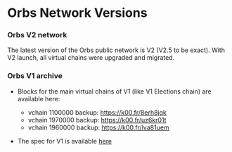 # Orbs Network Versions

### Orbs V2 network

The latest version of the Orbs public network is V2 (V2.5 to be exact). With V2 launch, all virtual chains were upgraded and migrated.

### Orbs V1 archive

* Blocks for the main virtual chains of V1 (like V1 Elections chain) are available here:
  * vchain 1100000 backup: https://k00.fr/8erh8jqk
  * vchain 1970000 backup: https://k00.fr/uz6kr01t
  * vchain 1960000 backup: https://k00.fr/lva81uem

* The spec for V1 is available [here](https://github.com/orbs-network/orbs-spec/tree/V1)

